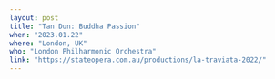 ```yaml
---
layout: post
title: "Tan Dun: Buddha Passion"
when: "2023.01.22"
where: "London, UK"
who: "London Philharmonic Orchestra"
link: "https://stateopera.com.au/productions/la-traviata-2022/"
---
```

